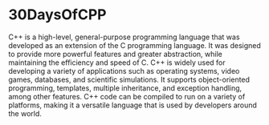 # 30DaysOfCPP

C++ is a high-level, general-purpose programming language that was developed as an extension of the C programming language. It was designed to provide more powerful features and greater abstraction, while maintaining the efficiency and speed of C. C++ is widely used for developing a variety of applications such as operating systems, video games, databases, and scientific simulations. It supports object-oriented programming, templates, multiple inheritance, and exception handling, among other features. C++ code can be compiled to run on a variety of platforms, making it a versatile language that is used by developers around the world.
